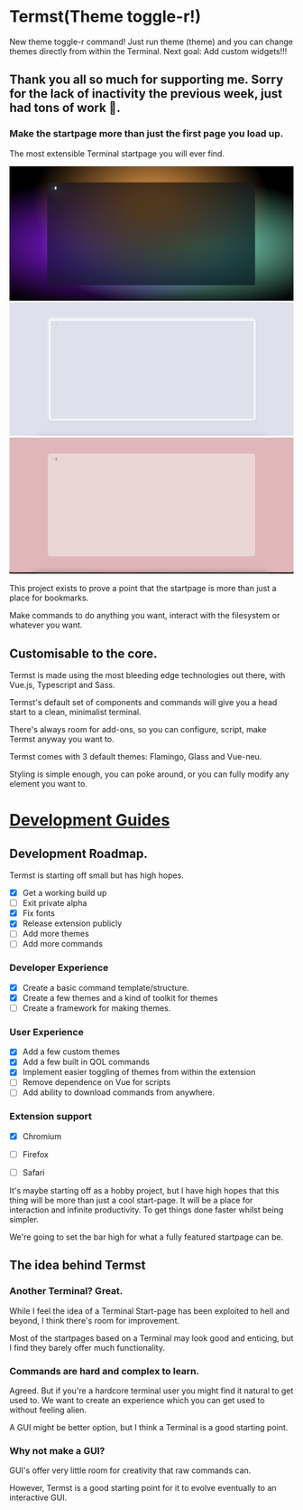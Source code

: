 # Termst(Theme toggle-r!)

New theme toggle-r command! Just run theme (theme) and you can change themes directly from within the Terminal.
Next goal: Add custom widgets!!!

Thank you all so much for supporting me. Sorry for the lack of inactivity the previous week, just had tons of work 💪.
---

### Make the startpage more than just the first page you load up.

The most extensible Terminal startpage you will ever find.

![vue-glass](./screenshots/vue-glass.png)
![vue-neu](./screenshots/vue-neu.png)
![vue-flamingo](./screenshots/vue-flamingo.png)

This project exists to prove a point that the startpage is more than just a place for bookmarks.

Make commands to do anything you want, interact with the filesystem or whatever you want.

## Customisable to the core.

Termst is made using the most bleeding edge technologies out there, with Vue.js, Typescript and Sass.

Termst's default set of components and commands will give you a head start to a clean, minimalist terminal.

There's always room for add-ons, so you can configure, script, make Termst anyway you want to.

Termst comes with 3 default themes: 
Flamingo, Glass and Vue-neu.

Styling is simple enough, you can poke around, or you can fully modify any element you want to.



# [Development Guides](./GUIDES.md)

## Development Roadmap.

Termst is starting off small but has high hopes.

- [X] Get a working build up
- [ ] Exit private alpha 
- [X] Fix fonts
- [X] Release extension publicly
- [ ] Add more themes
- [ ] Add more commands

### Developer Experience
- [X] Create a basic command template/structure.
- [X] Create a few themes and a kind of toolkit for themes
- [ ] Create a framework for making themes.

### User Experience
- [X] Add a few custom themes
- [X] Add a few built in QOL commands
- [X] Implement easier toggling of themes from within the extension
- [ ] Remove dependence on Vue for scripts
- [ ] Add ability to download commands from anywhere.
### Extension support
- [X] Chromium
- [ ] Firefox
- [ ] Safari


It's maybe starting off as a hobby project, but I have high hopes that this thing will be more than just a cool start-page. It will be a place for interaction and infinite productivity. To get things done faster whilst being simpler. 

We're going to set the bar high for what a fully featured startpage can be.





## The idea behind Termst

### Another Terminal? Great.

While I feel the idea of a Terminal Start-page has been exploited to hell and beyond, I think there's room for improvement. 

Most of the startpages based on a Terminal may look good and enticing, but I find they barely offer much functionality.

### Commands are hard and complex to learn.

Agreed. But if you're a hardcore terminal user you might find it natural to get used to. We want to create an experience which you can get used to without feeling alien.

A GUI might be better option, but I think a Terminal is a good starting point.

### Why not make a GUI?

GUI's offer very little room for creativity that raw commands can.

However, Termst is a good starting point for it to evolve eventually to an interactive GUI.


